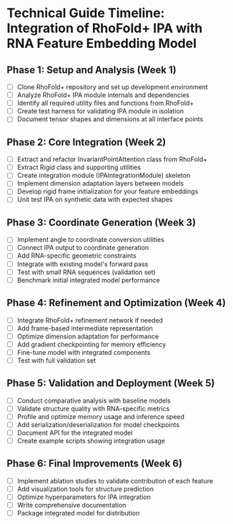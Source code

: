 # Technical Guide Timeline: Integration of RhoFold+ IPA with RNA Feature Embedding Model

## Phase 1: Setup and Analysis (Week 1)
- [ ] Clone RhoFold+ repository and set up development environment
- [ ] Analyze RhoFold+ IPA module internals and dependencies
- [ ] Identify all required utility files and functions from RhoFold+
- [ ] Create test harness for validating IPA module in isolation
- [ ] Document tensor shapes and dimensions at all interface points

## Phase 2: Core Integration (Week 2)
- [ ] Extract and refactor InvariantPointAttention class from RhoFold+
- [ ] Extract Rigid class and supporting utilities
- [ ] Create integration module (IPAIntegrationModule) skeleton
- [ ] Implement dimension adaptation layers between models
- [ ] Develop rigid frame initialization for your feature embeddings
- [ ] Unit test IPA on synthetic data with expected shapes

## Phase 3: Coordinate Generation (Week 3)
- [ ] Implement angle to coordinate conversion utilities
- [ ] Connect IPA output to coordinate generation
- [ ] Add RNA-specific geometric constraints
- [ ] Integrate with existing model's forward pass
- [ ] Test with small RNA sequences (validation set)
- [ ] Benchmark initial integrated model performance

## Phase 4: Refinement and Optimization (Week 4)
- [ ] Integrate RhoFold+ refinement network if needed
- [ ] Add frame-based intermediate representation
- [ ] Optimize dimension adaptation for performance
- [ ] Add gradient checkpointing for memory efficiency
- [ ] Fine-tune model with integrated components
- [ ] Test with full validation set

## Phase 5: Validation and Deployment (Week 5)
- [ ] Conduct comparative analysis with baseline models
- [ ] Validate structure quality with RNA-specific metrics
- [ ] Profile and optimize memory usage and inference speed
- [ ] Add serialization/deserialization for model checkpoints
- [ ] Document API for the integrated model
- [ ] Create example scripts showing integration usage

## Phase 6: Final Improvements (Week 6)
- [ ] Implement ablation studies to validate contribution of each feature
- [ ] Add visualization tools for structure prediction
- [ ] Optimize hyperparameters for IPA integration
- [ ] Write comprehensive documentation
- [ ] Package integrated model for distribution
